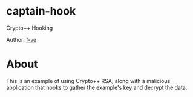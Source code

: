 # captain-hook

Crypto++ Hooking

Author: [f-ve](https://github.com/f-ve)

About
===
This is an example of using Crypto++ RSA, along with a malicious application that hooks to gather the example's key and decrypt the data. 


